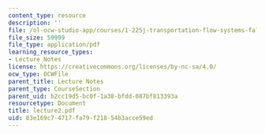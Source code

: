 ```yaml
---
content_type: resource
description: ''
file: /ol-ocw-studio-app/courses/1-225j-transportation-flow-systems-fall-2002/83e169c74717fa79f21854b3acce59ed_lecture2.pdf
file_size: 59999
file_type: application/pdf
learning_resource_types:
- Lecture Notes
license: https://creativecommons.org/licenses/by-nc-sa/4.0/
ocw_type: OCWFile
parent_title: Lecture Notes
parent_type: CourseSection
parent_uid: b2cc19d5-bc0f-1a38-bfdd-087bf813393a
resourcetype: Document
title: lecture2.pdf
uid: 83e169c7-4717-fa79-f218-54b3acce59ed
---
```


